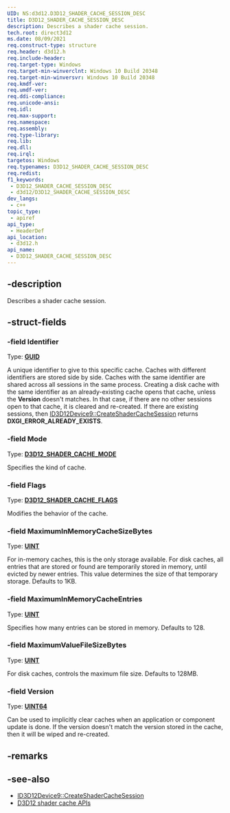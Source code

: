 ```yaml
---
UID: NS:d3d12.D3D12_SHADER_CACHE_SESSION_DESC
title: D3D12_SHADER_CACHE_SESSION_DESC
description: Describes a shader cache session.
tech.root: direct3d12
ms.date: 08/09/2021
req.construct-type: structure
req.header: d3d12.h
req.include-header: 
req.target-type: Windows
req.target-min-winverclnt: Windows 10 Build 20348
req.target-min-winversvr: Windows 10 Build 20348
req.kmdf-ver: 
req.umdf-ver: 
req.ddi-compliance: 
req.unicode-ansi: 
req.idl: 
req.max-support: 
req.namespace: 
req.assembly: 
req.type-library: 
req.lib: 
req.dll: 
req.irql: 
targetos: Windows
req.typenames: D3D12_SHADER_CACHE_SESSION_DESC
req.redist: 
f1_keywords:
 - D3D12_SHADER_CACHE_SESSION_DESC
 - d3d12/D3D12_SHADER_CACHE_SESSION_DESC
dev_langs:
 - c++
topic_type:
 - apiref
api_type:
 - HeaderDef
api_location:
 - d3d12.h
api_name:
 - D3D12_SHADER_CACHE_SESSION_DESC
---
```


## -description

Describes a shader cache session.

## -struct-fields

### -field Identifier

Type: **[GUID](/windows/win32/api/guiddef/ns-guiddef-guid)**

A unique identifier to give to this specific cache. Caches with different identifiers are stored side by side. Caches with the same identifier are shared across all sessions in the same process. Creating a disk cache with the same identifier as an already-existing cache opens that cache, unless the **Version** doesn't matches. In that case, if there are no other sessions open to that cache, it is cleared and re-created. If there are existing sessions, then [ID3D12Device9::CreateShaderCacheSession](nf-d3d12-id3d12device9-createshadercachesession.md) returns **DXGI_ERROR_ALREADY_EXISTS**.

### -field Mode

Type: **[D3D12_SHADER_CACHE_MODE](ne-d3d12-d3d12_shader_cache_mode.md)**

Specifies the kind of cache.

### -field Flags

Type: **[D3D12_SHADER_CACHE_FLAGS](ne-d3d12-d3d12_shader_cache_flags.md)**

Modifies the behavior of the cache.

### -field MaximumInMemoryCacheSizeBytes

Type: **[UINT](/windows/win32/winprog/windows-data-types)**

For in-memory caches, this is the only storage available. For disk caches, all entries that are stored or found are temporarily stored in memory, until evicted by newer entries. This value determines the size of that temporary storage. Defaults to 1KB.

### -field MaximumInMemoryCacheEntries

Type: **[UINT](/windows/win32/winprog/windows-data-types)**

Specifies how many entries can be stored in memory. Defaults to 128.

### -field MaximumValueFileSizeBytes

Type: **[UINT](/windows/win32/winprog/windows-data-types)**

For disk caches, controls the maximum file size. Defaults to 128MB.

### -field Version

Type: **[UINT64](/windows/win32/winprog/windows-data-types)**

Can be used to implicitly clear caches when an application or component update is done. If the version doesn't match the version stored in the cache, then it will be wiped and re-created.

## -remarks

## -see-also

* [ID3D12Device9::CreateShaderCacheSession](nf-d3d12-id3d12device9-createshadercachesession.md)
* [D3D12 shader cache APIs](https://microsoft.github.io/DirectX-Specs/d3d/ShaderCache.html)
